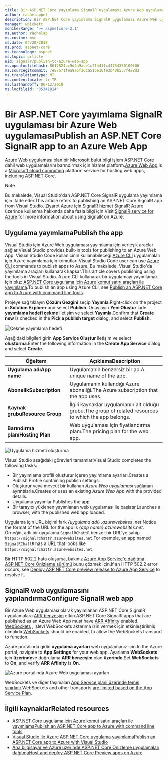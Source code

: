 ```yaml
---
title: Bir ASP.NET Core yayımlama SignalR uygulaması Azure Web uygulaması
author: rachelappel
description: Bir ASP.NET Core yayımlama SignalR uygulaması Azure Web uygulaması
manager: wpickett
monikerRange: '>= aspnetcore-2.1'
ms.author: rachelap
ms.custom: mvc
ms.date: 04/20/2018
ms.prod: aspnet-core
ms.technology: aspnet
ms.topic: article
uid: signalr/publish-to-azure-web-app
ms.openlocfilehash: 8612824cc9d4a9ace1c214411c44754350100f06
ms.sourcegitcommit: 7e87671fea9a5f36ca516616fe3b40b537f428d2
ms.translationtype: MT
ms.contentlocale: tr-TR
ms.lasthandoff: 06/12/2018
ms.locfileid: "35341814"
---
```

# <a name="publish-an-aspnet-core-signalr-app-to-an-azure-web-app"></a><span data-ttu-id="c9d63-103">Bir ASP.NET Core yayımlama SignalR uygulaması bir Azure Web uygulaması</span><span class="sxs-lookup"><span data-stu-id="c9d63-103">Publish an ASP.NET Core SignalR app to an Azure Web App</span></span>

<span data-ttu-id="c9d63-104">[Azure Web uygulaması](/azure/app-service/app-service-web-overview) olan bir [Microsoft bulut bilgi işlem](https://azure.microsoft.com/) ASP.NET Core dahil web uygulamalarını barındırmak için hizmet platform.</span><span class="sxs-lookup"><span data-stu-id="c9d63-104">[Azure Web App](/azure/app-service/app-service-web-overview) is a [Microsoft cloud computing](https://azure.microsoft.com/) platform service for hosting web apps, including ASP.NET Core.</span></span>

> [!NOTE]
> <span data-ttu-id="c9d63-105">Bu makalede, Visual Studio'dan ASP.NET Core SignalR uygulama yayımlama için ifade eder.</span><span class="sxs-lookup"><span data-stu-id="c9d63-105">This article refers to publishing an ASP.NET Core SignalR app from Visual Studio.</span></span> <span data-ttu-id="c9d63-106">Ziyaret [Azure için SignalR hizmet](https://azure.microsoft.com/en-gb/services/signalr-service?) SignalR Azure üzerinde kullanma hakkında daha fazla bilgi için.</span><span class="sxs-lookup"><span data-stu-id="c9d63-106">Visit [SignalR service for Azure](https://azure.microsoft.com/en-gb/services/signalr-service?) for more information about using SignalR on Azure.</span></span>

## <a name="publish-the-app"></a><span data-ttu-id="c9d63-107">Uygulama yayımlama</span><span class="sxs-lookup"><span data-stu-id="c9d63-107">Publish the app</span></span>

<span data-ttu-id="c9d63-108">Visual Studio için Azure Web uygulaması yayımlama için yerleşik araçlar sağlar.</span><span class="sxs-lookup"><span data-stu-id="c9d63-108">Visual Studio provides built-in tools for publishing to an Azure Web App.</span></span> <span data-ttu-id="c9d63-109">Visual Studio Code kullanıcının kullanabileceği [Azure CLI](/cli/azure) uygulamaları için Azure yayımlama için komutları.</span><span class="sxs-lookup"><span data-stu-id="c9d63-109">Visual Studio Code user can use [Azure CLI](/cli/azure) commands to publish apps to Azure.</span></span> <span data-ttu-id="c9d63-110">Bu makalede, Visual Studio'da yayımlama araçları kullanarak kapsar.</span><span class="sxs-lookup"><span data-stu-id="c9d63-110">This article covers publishing using the tools in Visual Studio.</span></span> <span data-ttu-id="c9d63-111">Azure CLI kullanarak bir uygulamayı yayımlamak için bkz: [ASP.NET Core uygulama için Azure komut satırı araçları ile yayımlama](xref:tutorials/publish-to-azure-webapp-using-cli).</span><span class="sxs-lookup"><span data-stu-id="c9d63-111">To publish an app using Azure CLI, see [Publish an ASP.NET Core app to Azure with command line tools](xref:tutorials/publish-to-azure-webapp-using-cli).</span></span>

<span data-ttu-id="c9d63-112">Projeye sağ tıklayın **Çözüm Gezgini** seçip **Yayımla**.</span><span class="sxs-lookup"><span data-stu-id="c9d63-112">Right-click on the project in **Solution Explorer** and select **Publish**.</span></span> <span data-ttu-id="c9d63-113">Onaylayın **Yeni Oluştur** iade **yayımlama hedefi çekme** iletişim ve select **Yayımla**.</span><span class="sxs-lookup"><span data-stu-id="c9d63-113">Confirm that **Create new** is checked in the **Pick a publish target** dialog, and select **Publish**.</span></span>

![Çekme yayımlama hedefi](publish-to-azure-web-app/_static/pick-publish-target-dialog.png)

<span data-ttu-id="c9d63-115">Aşağıdaki bilgileri girin **App Service Oluştur** iletişim ve select **oluşturma**.</span><span class="sxs-lookup"><span data-stu-id="c9d63-115">Enter the following information in the **Create App Service** dialog and select **Create**.</span></span>

| <span data-ttu-id="c9d63-116">Öğe</span><span class="sxs-lookup"><span data-stu-id="c9d63-116">Item</span></span> | <span data-ttu-id="c9d63-117">Açıklama</span><span class="sxs-lookup"><span data-stu-id="c9d63-117">Description</span></span> |
| ---- | ----------- |
| <span data-ttu-id="c9d63-118">**Uygulama adı**</span><span class="sxs-lookup"><span data-stu-id="c9d63-118">**App name**</span></span> | <span data-ttu-id="c9d63-119">Uygulamanın benzersiz bir ad.</span><span class="sxs-lookup"><span data-stu-id="c9d63-119">A unique name of the app.</span></span> |
| <span data-ttu-id="c9d63-120">**Abonelik**</span><span class="sxs-lookup"><span data-stu-id="c9d63-120">**Subscription**</span></span> | <span data-ttu-id="c9d63-121">Uygulamanın kullandığı Azure aboneliği.</span><span class="sxs-lookup"><span data-stu-id="c9d63-121">The Azure subscription that the app uses.</span></span> |
| <span data-ttu-id="c9d63-122">**Kaynak grubu**</span><span class="sxs-lookup"><span data-stu-id="c9d63-122">**Resource Group**</span></span> | <span data-ttu-id="c9d63-123">İlgili kaynaklar uygulamanın ait olduğu grubu.</span><span class="sxs-lookup"><span data-stu-id="c9d63-123">The group of related resources to which the app belongs.</span></span>  |
| <span data-ttu-id="c9d63-124">**Barındırma planı**</span><span class="sxs-lookup"><span data-stu-id="c9d63-124">**Hosting Plan**</span></span> | <span data-ttu-id="c9d63-125">Web uygulaması için fiyatlandırma planı.</span><span class="sxs-lookup"><span data-stu-id="c9d63-125">The pricing plan for the web app.</span></span> |

![Uygulama hizmeti oluşturma](publish-to-azure-web-app/_static/create-app-service-dialog.png)

<span data-ttu-id="c9d63-127">Visual Studio aşağıdaki görevleri tamamlar:</span><span class="sxs-lookup"><span data-stu-id="c9d63-127">Visual Studio completes the following tasks:</span></span>

* <span data-ttu-id="c9d63-128">Bir yayımlama profili oluşturur içeren yayımlama ayarları.</span><span class="sxs-lookup"><span data-stu-id="c9d63-128">Creates a Publish Profile containing publish settings.</span></span>
* <span data-ttu-id="c9d63-129">Oluşturur veya mevcut bir kullanan *Azure Web uygulaması* sağlanan ayrıntılarla.</span><span class="sxs-lookup"><span data-stu-id="c9d63-129">Creates or uses an existing *Azure Web App* with the provided details.</span></span>
* <span data-ttu-id="c9d63-130">Uygulama yayımlar.</span><span class="sxs-lookup"><span data-stu-id="c9d63-130">Publishes the app.</span></span>
* <span data-ttu-id="c9d63-131">Bir tarayıcı yüklenen yayımlanan web uygulaması ile başlatır.</span><span class="sxs-lookup"><span data-stu-id="c9d63-131">Launches a browser, with the published web app loaded.</span></span>

<span data-ttu-id="c9d63-132">Uygulama için URL biçimi fark *{uygulama adı} .azurewebsites .net*.</span><span class="sxs-lookup"><span data-stu-id="c9d63-132">Notice the format of the URL for the app is *{app name}.azurewebsites.net*.</span></span> <span data-ttu-id="c9d63-133">Örneğin, adlı bir uygulama `SignalRChattR` benzer bir URL'ye sahip `https://signalrchattr.azurewebsites.net`.</span><span class="sxs-lookup"><span data-stu-id="c9d63-133">For example, an app named `SignalRChattR` has a URL that looks like `https://signalrchattr.azurewebsites.net`.</span></span>

<span data-ttu-id="c9d63-134">Bir HTTP 502.2 hata oluşursa, bakınız [Azure App Service'e dağıtma ASP.NET Core Önizleme sürümü](xref:host-and-deploy/azure-apps/index) bunu çözmek için.</span><span class="sxs-lookup"><span data-stu-id="c9d63-134">If an HTTP 502.2 error occurs, see [Deploy ASP.NET Core preview release to Azure App Service](xref:host-and-deploy/azure-apps/index) to resolve it.</span></span>

## <a name="configure-signalr-web-app"></a><span data-ttu-id="c9d63-135">SignalR web uygulamasını yapılandırma</span><span class="sxs-lookup"><span data-stu-id="c9d63-135">Configure SignalR web app</span></span>

<span data-ttu-id="c9d63-136">Bir Azure Web uygulaması olarak yayımlanan ASP.NET Core SignalR uygulamalara [ARR benzeşim](https://en.wikipedia.org/wiki/Application_Request_Routing) etkin.</span><span class="sxs-lookup"><span data-stu-id="c9d63-136">ASP.NET Core SignalR apps that are published as an Azure Web App must have [ARR Affinity](https://en.wikipedia.org/wiki/Application_Request_Routing) enabled.</span></span> <span data-ttu-id="c9d63-137">[WebSockets](xref:fundamentals/websockets) , işlevi WebSockets aktarıma izin vermek için etkinleştirilmiş olmalıdır.</span><span class="sxs-lookup"><span data-stu-id="c9d63-137">[WebSockets](xref:fundamentals/websockets) should be enabled, to allow the WebSockets transport to function.</span></span>

<span data-ttu-id="c9d63-138">Azure portalında gidin **uygulama ayarları** web uygulamanız için.</span><span class="sxs-lookup"><span data-stu-id="c9d63-138">In the Azure portal, navigate to **App Settings** for your web app.</span></span> <span data-ttu-id="c9d63-139">Ayarlama **WebSockets** için **üzerinde**ve doğrulama **ARR benzeşim** olan **üzerinde**.</span><span class="sxs-lookup"><span data-stu-id="c9d63-139">Set **WebSockets** to **On**, and verify **ARR Affinity** is **On**.</span></span>

![Azure portalında Azure Web uygulaması ayarları](publish-to-azure-web-app/_static/azure-web-app-settings.png)

 <span data-ttu-id="c9d63-141">WebSockets ve diğer taşımaları [App Service planı üzerinde temel sınırlıdır](/azure/azure-subscription-service-limits#app-service-limits).</span><span class="sxs-lookup"><span data-stu-id="c9d63-141">WebSockets and other transports [are limited based on the App Service Plan](/azure/azure-subscription-service-limits#app-service-limits).</span></span>

## <a name="related-resources"></a><span data-ttu-id="c9d63-142">İlgili kaynaklar</span><span class="sxs-lookup"><span data-stu-id="c9d63-142">Related resources</span></span>

* [<span data-ttu-id="c9d63-143">ASP.NET Core uygulama için Azure komut satırı araçları ile yayımlama</span><span class="sxs-lookup"><span data-stu-id="c9d63-143">Publish an ASP.NET Core app to Azure with command line tools</span></span>](xref:tutorials/publish-to-azure-webapp-using-cli?tabs=windows)
* [<span data-ttu-id="c9d63-144">Visual Studio ile Azure ASP.NET Core uygulama yayımlama</span><span class="sxs-lookup"><span data-stu-id="c9d63-144">Publish an ASP.NET Core app to Azure with Visual Studio</span></span>](xref:tutorials/publish-to-azure-webapp-using-vs)
* [<span data-ttu-id="c9d63-145">Ana bilgisayar ve Azure üzerinde ASP.NET Core Önizleme uygulamaları dağıtma</span><span class="sxs-lookup"><span data-stu-id="c9d63-145">Host and deploy ASP.NET Core Preview apps on Azure</span></span>](xref:host-and-deploy/azure-apps/index#deploy-aspnet-core-preview-release-to-azure-app-service)
